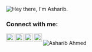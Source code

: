 ![Hey there, I'm Asharib.](https://github.com/Asharib90/Asharib90/blob/master/bio.gif)


<!--
**Asharib90/Asharib90** is a ✨ _special_ ✨ repository because its `README.md` (this file) appears on your GitHub profile.

Here are some ideas to get you started:

- 🔭 I’m currently working on ...
- 🌱 I’m currently learning ...
- 👯 I’m looking to collaborate on ...
- 🤔 I’m looking for help with ...
- 💬 Ask me about ...
- 📫 How to reach me: ...
- 😄 Pronouns: ...
- ⚡ Fun fact: ...
-->
### Connect with me:

[<img align="left" alt="Asharib-Ahmed | Twitter" width="22px" src="https://www.iconfinder.com/data/icons/social-media-2285/512/1_Twitter3_colored_svg-512.png" />][twitter]
[<img align="left" alt="Asharib-Ahmed| LinkedIn" width="22px" src="https://www.iconfinder.com/data/icons/social-media-2285/512/1_Linkedin_unofficial_colored_svg-512.png" />][linkedin]
[<img align="left" alt="Asharib-Ahmed | Instagram" width="22px" src="https://www.iconfinder.com/data/icons/social-media-2285/512/1_Instagram_colored_svg_1-512.png"/>][instagram]
[<img align="left" alt="Asharib-Ahmed | facebook" width="22px" src="https://www.iconfinder.com/data/icons/social-media-2285/512/Colored_Facebook3_svg-512.png"/>][facebook]

<br />

<img align="left" alt="Asharib Ahmed" src="https://github-readme-stats.vercel.app/api/top-langs/?username=Asharib90&langs_count=8&layout=compact" />

<br />

[twitter]: https://twitter.com/asharibahmed4
[instagram]: https://instagram.com/asharib90
[linkedin]: https://www.linkedin.com/in/itsasharib/
[facebook]: https://www.facebook.com/asharib90
